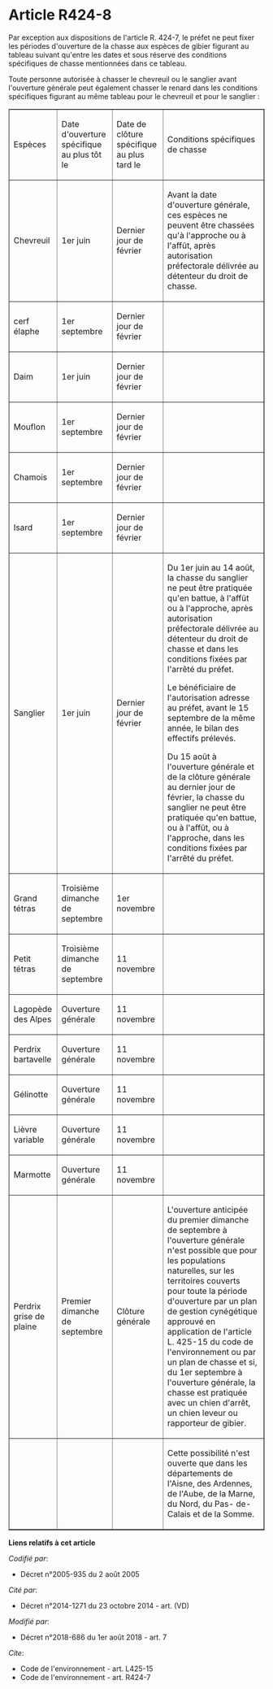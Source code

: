 # Article R424-8

Par exception aux dispositions de l'article R. 424-7, le préfet ne peut fixer les périodes d'ouverture de la chasse aux
espèces de gibier figurant au tableau suivant qu'entre les dates et sous réserve des conditions spécifiques de chasse
mentionnées dans ce tableau.

Toute personne autorisée à chasser le chevreuil ou le sanglier avant l'ouverture générale peut également chasser le renard
dans les conditions spécifiques figurant au même tableau pour le chevreuil et pour le sanglier : 

<table cellspacing="0" cellpadding="0" border="1">
  <tbody>
    <tr>
      <td>

Espèces

</td>
      <td>

Date d'ouverture spécifique au plus tôt le

</td>
      <td>

Date de clôture spécifique au plus tard le

</td>
      <td>

Conditions spécifiques de chasse

</td>
    </tr>
    <tr>
      <td>

Chevreuil

</td>
      <td>

1er juin

</td>
      <td>

Dernier jour de février

</td>
      <td>

Avant la date d'ouverture générale, ces espèces ne peuvent être chassées qu'à l'approche ou à l'affût, après autorisation
préfectorale délivrée au détenteur du droit de chasse.

</td>
    </tr>
    <tr>
      <td>

cerf élaphe

</td>
      <td>

1er septembre

</td>
      <td>

Dernier jour de février

</td>
      <td>
    </td></tr>
    <tr>
      <td>

Daim

</td>
      <td>

1er juin

</td>
      <td>

Dernier jour de février

</td>
      <td>
    </td></tr>
    <tr>
      <td>

Mouflon

</td>
      <td>

1er septembre

</td>
      <td>

Dernier jour de février

</td>
      <td>
    </td></tr>
    <tr>
      <td>

Chamois

</td>
      <td>

1er septembre

</td>
      <td>

Dernier jour de février

</td>
      <td>
    </td></tr>
    <tr>
      <td>

Isard

</td>
      <td>

1er septembre

</td>
      <td>

Dernier jour de février

</td>
      <td>
    </td></tr>
    <tr>
      <td>

Sanglier

</td>
      <td>

1er juin

</td>
      <td>

Dernier jour de février

</td>
      <td>

Du 1er juin au 14 août, la chasse du sanglier ne peut être pratiquée qu'en battue, à l'affût ou à l'approche, après
autorisation préfectorale délivrée au détenteur du droit de chasse et dans les conditions fixées par l'arrêté du préfet.

Le bénéficiaire de l'autorisation adresse au préfet, avant le 15 septembre de la même année, le bilan des effectifs prélevés.

Du 15 août à l'ouverture générale et de la clôture générale au dernier jour de février, la chasse du sanglier ne peut être
pratiquée qu'en battue, ou à l'affût, ou à l'approche, dans les conditions fixées par l'arrêté du préfet.

</td>
    </tr>
    <tr>
      <td>

Grand tétras

</td>
      <td>

Troisième dimanche de septembre

</td>
      <td>

1er novembre

</td>
      <td>
    </td></tr>
    <tr>
      <td>

Petit tétras

</td>
      <td>

Troisième dimanche de septembre

</td>
      <td>

11 novembre

</td>
      <td>
    </td></tr>
    <tr>
      <td>

Lagopède des Alpes

</td>
      <td>

Ouverture générale

</td>
      <td>

11 novembre

</td>
      <td>
    </td></tr>
    <tr>
      <td>

Perdrix bartavelle

</td>
      <td>

Ouverture générale

</td>
      <td>

11 novembre

</td>
      <td>
    </td></tr>
    <tr>
      <td>

Gélinotte

</td>
      <td>

Ouverture générale

</td>
      <td>

11 novembre

</td>
      <td>
    </td></tr>
    <tr>
      <td>

Lièvre variable

</td>
      <td>

Ouverture générale

</td>
      <td>

11 novembre

</td>
      <td>
    </td></tr>
    <tr>
      <td>

Marmotte

</td>
      <td>

Ouverture générale

</td>
      <td>

11 novembre

</td>
      <td>
    </td></tr>
    <tr>
      <td>

Perdrix grise de plaine

</td>
      <td>

Premier dimanche de septembre

</td>
      <td>

Clôture générale

</td>
      <td>

L'ouverture anticipée du premier dimanche de septembre à l'ouverture générale n'est possible que pour les populations
naturelles, sur les territoires couverts pour toute la période d'ouverture par un plan de gestion cynégétique approuvé en
application de l'article L. 425-15 du code de l'environnement ou par un plan de chasse et si, du 1er septembre à l'ouverture
générale, la chasse est pratiquée avec un chien d'arrêt, un chien leveur ou rapporteur de gibier.

</td>
    </tr>
    <tr>
      <td>

</td>
      <td>

</td>
      <td>

</td>
      <td>

Cette possibilité n'est ouverte que dans les départements de l'Aisne, des Ardennes, de l'Aube, de la Marne, du Nord, du Pas-
de-Calais et de la Somme.

</td>
    </tr>
  </tbody>
</table>

**Liens relatifs à cet article**

_Codifié par_:

  - Décret n°2005-935 du 2 août 2005

_Cité par_:

  - Décret n°2014-1271 du 23 octobre 2014 - art. (VD)

_Modifié par_:

  - Décret n°2018-686 du 1er août 2018 - art. 7

_Cite_:

  - Code de l'environnement - art. L425-15
  - Code de l'environnement - art. R424-7
